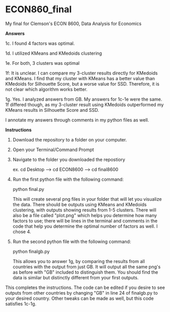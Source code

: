 # ECON860_final
My final for Clemson's ECON 8600, Data Analysis for Economics

**Answers**

1c. I found 4 factors was optimal.

1d. I utilized KMeans and KMedoids clustering

1e. For both, 3 clusters was optimal

1f: It is unclear. I can compare my 3-cluster results directly for KMedoids and KMeans. I find that my cluster with KMeans has a better value than KMedoids for Silhouette Score, but a worse value for SSD. Therefore, it is not clear which algorithm works better.

1g. Yes. I analyzed answers from GB. My answers for 1c-1e were the same. 1f differed though, as my 3-cluster result using KMedoids outperformed my KMeans results in Silhouette Score and SSD. 

I annotate my answers through comments in my python files as well.

**Instructions**
1. Download the repository to a folder on your computer.

2. Open your Terminal/Command Prompt

3. Navigate to the folder you downloaded the repostiory
    
    ex. cd Desktop --> cd ECON8600 --> cd final8600

4. Run the first python file with the following command:
    
    python final.py
    
    This will create several png files in your folder that will let you visualize the data. There should be outputs using KMeans and KMedoids               clustering, with outputs showing results from 1-5 clusters. There will also be a file called "plot.png" which helps you determine how many factors     to use; there will be lines in the terminal and comments in the code that help you determine the optimal number of factors as well. I chose 4.

5. Run the second python file with the following command:
    
    python finalgb.py
    
    This allows you to answer 1g, by comparing the results from all countries with the output from just GB. It will output all the same png's as before     with "GB" included to distinguish them. You should find the data is similar but distinctly different from your first outputs.
    
This completes the instructions. The code can be edited if you desire to see outputs from other countries by changing "GB" in line 24 of finalgb.py to your desired country. Other tweaks can be made as well, but this code satisfies 1c-1g.
